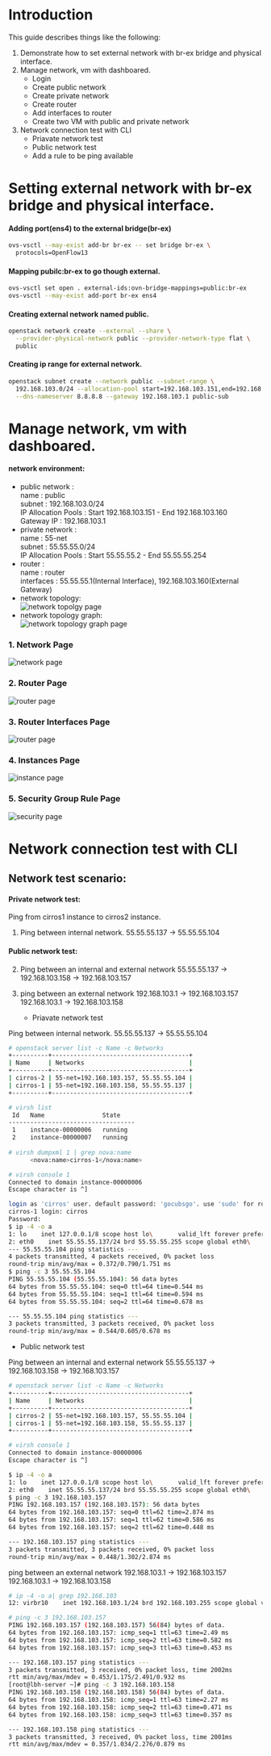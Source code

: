 # Introduction
This guide describes things like the following:   
1. Demonstrate how to set external network with br-ex bridge and physical interface.          
2. Manage network, vm with dashboared.     
   - Login
   - Create public network
   - Create private network
   - Create router
   - Add interfaces to router
   - Create two VM with public and private network
3. Network connection test with CLI   
   - Priavate network test
   - Public network test
   - Add a rule to be ping available

# Setting external network with br-ex bridge and physical interface.
#### Adding port(ens4) to the external bridge(br-ex)
```sh
ovs-vsctl --may-exist add-br br-ex -- set bridge br-ex \
  protocols=OpenFlow13
```

#### Mapping pubilc:br-ex to go though external.
```sh
ovs-vsctl set open . external-ids:ovn-bridge-mappings=public:br-ex
ovs-vsctl --may-exist add-port br-ex ens4
```
#### Creating external network named public.
```sh
openstack network create --external --share \
  --provider-physical-network public --provider-network-type flat \
  public
```
#### Creating ip range for external network.
```sh
openstack subnet create --network public --subnet-range \
  192.168.103.0/24 --allocation-pool start=192.168.103.151,end=192.168.103.160 \
  --dns-nameserver 8.8.8.8 --gateway 192.168.103.1 public-sub
```  

# Manage network, vm with dashboared.
#### network environment:   
  - public network :    
    name : public   
    subnet : 192.168.103.0/24   
    IP Allocation Pools : Start 192.168.103.151 - End 192.168.103.160   
    Gateway IP : 192.168.103.1   
  - private network :    
    name : 55-net   
    subnet : 55.55.55.0/24   
    IP Allocation Pools : Start 55.55.55.2 - End 55.55.55.254   
  - router :   
    name : router   
    interfaces : 55.55.55.1(Internal Interface), 192.168.103.160(External Gateway) 
  - network topology:   
 ![network topolgy page](./images/2.topology.png)   
  - network topology graph:   
 ![network topology graph page](./images/2.topology-graph.png)  


### 1. Network Page   
![network page](./images/2.networks.png)


### 2. Router Page   
![router page](./images/2.routers.png)

### 3. Router Interfaces Page   
![router page](./images/2.ineterfaces.png)

### 4. Instances Page   
![instance page](./images/2.instances.png)

### 5. Security Group Rule Page   
![security page](./images/2.security.png)


# Network connection test with CLI 
## Network test scenario:
#### Private network test:
Ping from cirros1 instance to cirros2 instance.
1. Ping between internal network.
55.55.55.137 -> 55.55.55.104

#### Public network test:
2. Ping between an internal and external network
55.55.55.137 -> 192.168.103.158 -> 192.168.103.157

3. ping between an external network
192.168.103.1 -> 192.168.103.157
192.168.103.1 -> 192.168.103.158



   - Priavate network test

Ping between internal network.
55.55.55.137 -> 55.55.55.104
```sh
# openstack server list -c Name -c Networks
+----------+--------------------------------------+
| Name     | Networks                             |
+----------+--------------------------------------+
| cirros-2 | 55-net=192.168.103.157, 55.55.55.104 |
| cirros-1 | 55-net=192.168.103.158, 55.55.55.137 |
+----------+--------------------------------------+

# virsh list
 Id   Name                State
-----------------------------------
 1    instance-00000006   running
 2    instance-00000007   running
 
# virsh dumpxml 1 | grep nova:name
      <nova:name>cirros-1</nova:name>

# virsh console 1
Connected to domain instance-00000006
Escape character is ^]

login as 'cirros' user. default password: 'gocubsgo'. use 'sudo' for root.
cirros-1 login: cirros
Password: 
$ ip -4 -o a
1: lo    inet 127.0.0.1/8 scope host lo\       valid_lft forever preferred_lft forever
2: eth0    inet 55.55.55.137/24 brd 55.55.55.255 scope global eth0\       valid_lft forever preferred_lft forever
--- 55.55.55.104 ping statistics ---
4 packets transmitted, 4 packets received, 0% packet loss
round-trip min/avg/max = 0.372/0.790/1.751 ms
$ ping -c 3 55.55.55.104
PING 55.55.55.104 (55.55.55.104): 56 data bytes
64 bytes from 55.55.55.104: seq=0 ttl=64 time=0.544 ms
64 bytes from 55.55.55.104: seq=1 ttl=64 time=0.594 ms
64 bytes from 55.55.55.104: seq=2 ttl=64 time=0.678 ms

--- 55.55.55.104 ping statistics ---
3 packets transmitted, 3 packets received, 0% packet loss
round-trip min/avg/max = 0.544/0.605/0.678 ms

```

   - Public network test

Ping between an internal and external network
55.55.55.137 -> 192.168.103.158 -> 192.168.103.157  
```sh
# openstack server list -c Name -c Networks
+----------+--------------------------------------+
| Name     | Networks                             |
+----------+--------------------------------------+
| cirros-2 | 55-net=192.168.103.157, 55.55.55.104 |
| cirros-1 | 55-net=192.168.103.158, 55.55.55.137 |
+----------+--------------------------------------+

# virsh console 1
Connected to domain instance-00000006
Escape character is ^]

$ ip -4 -o a
1: lo    inet 127.0.0.1/8 scope host lo\       valid_lft forever preferred_lft forever
2: eth0    inet 55.55.55.137/24 brd 55.55.55.255 scope global eth0\       valid_lft forever preferred_lft forever
$ ping -c 3 192.168.103.157
PING 192.168.103.157 (192.168.103.157): 56 data bytes
64 bytes from 192.168.103.157: seq=0 ttl=62 time=2.874 ms
64 bytes from 192.168.103.157: seq=1 ttl=62 time=0.586 ms
64 bytes from 192.168.103.157: seq=2 ttl=62 time=0.448 ms

--- 192.168.103.157 ping statistics ---
3 packets transmitted, 3 packets received, 0% packet loss
round-trip min/avg/max = 0.448/1.302/2.874 ms

```

ping between an external network
192.168.103.1 -> 192.168.103.157
192.168.103.1 -> 192.168.103.158

```sh
# ip -4 -o a| grep 192.168.103
12: virbr10    inet 192.168.103.1/24 brd 192.168.103.255 scope global virbr10\       valid_lft forever preferred_lft forever

# ping -c 3 192.168.103.157
PING 192.168.103.157 (192.168.103.157) 56(84) bytes of data.
64 bytes from 192.168.103.157: icmp_seq=1 ttl=63 time=2.49 ms
64 bytes from 192.168.103.157: icmp_seq=2 ttl=63 time=0.582 ms
64 bytes from 192.168.103.157: icmp_seq=3 ttl=63 time=0.453 ms

--- 192.168.103.157 ping statistics ---
3 packets transmitted, 3 received, 0% packet loss, time 2002ms
rtt min/avg/max/mdev = 0.453/1.175/2.491/0.932 ms
[root@lbh-server ~]# ping -c 3 192.168.103.158
PING 192.168.103.158 (192.168.103.158) 56(84) bytes of data.
64 bytes from 192.168.103.158: icmp_seq=1 ttl=63 time=2.27 ms
64 bytes from 192.168.103.158: icmp_seq=2 ttl=63 time=0.471 ms
64 bytes from 192.168.103.158: icmp_seq=3 ttl=63 time=0.357 ms

--- 192.168.103.158 ping statistics ---
3 packets transmitted, 3 received, 0% packet loss, time 2001ms
rtt min/avg/max/mdev = 0.357/1.034/2.276/0.879 ms
```





